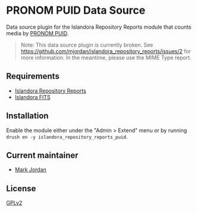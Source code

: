 # PRONOM PUID Data Source

Data source plugin for the Islandora Repository Reports module that counts media by [PRONOM PUID](https://en.wikipedia.org/wiki/PRONOM).

> Note: This data source plugin is currently broken. See https://github.com/mjordan/islandora_repository_reports/issues/2 for more information. In the meantime, please use the MIME Type report.

## Requirements

* [Islandora Repository Reports](https://github.com/mjordan/islandora_repository_reports)
* [Islandora FITS](https://github.com/roblib/islandora_fits)

## Installation

Enable the module either under the "Admin > Extend" menu or by running `drush en -y islandora_repository_reports_puid`.

## Current maintainer

* [Mark Jordan](https://github.com/mjordan)

## License

[GPLv2](http://www.gnu.org/licenses/gpl-2.0.txt)
